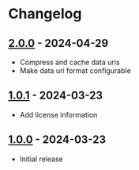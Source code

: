 # Changelog

## [2.0.0] - 2024-04-29

- Compress and cache data uris
- Make data uri format configurable

## [1.0.1] - 2024-03-23

- Add license information

## [1.0.0] - 2024-03-23

- Initial release

[2.0.0]: https://github.com/daun/statamic-placeholders/releases/tag/2.0.0
[1.0.1]: https://github.com/daun/statamic-placeholders/releases/tag/1.0.1
[1.0.0]: https://github.com/daun/statamic-placeholders/releases/tag/1.0.0
